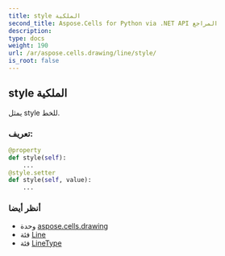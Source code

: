 ```yaml
---
title: style الملكية
second_title: Aspose.Cells for Python via .NET API المراجع
description:
type: docs
weight: 190
url: /ar/aspose.cells.drawing/line/style/
is_root: false
---
```

##  style الملكية

يمثل style للخط.
###  تعريف:
```python
@property
def style(self):
    ...
@style.setter
def style(self, value):
    ...
```

###  أنظر أيضا
* وحدة [aspose.cells.drawing](../../)
* فئة [Line](/cells/python-net/ar/aspose.cells.drawing/line)
* فئة [LineType](/cells/python-net/ar/aspose.cells.drawing/linetype)
